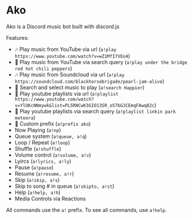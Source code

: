 # **Ako**

Ako is a Discord music bot built with discord.js

Features:
- 🎶 Play music from YouTube via url (`a!play https://www.youtube.com/watch?v=wZ1MfI7VEo4`)
- 🔎 Play music from YouTube via search query (`a!play under the bridge red hot chili peppers`)
- 🎶 Play music from Soundcloud via url (`a!play https://soundcloud.com/blackhorsebrigade/pearl-jam-alive`)
- 🔎 Search and select music to play (`a!search Happier`)
- 📃 Play youtube playlists via url (`a!playlist https://www.youtube.com/watch?v=YlUKcNNmywk&list=PL5RNCwK3GIO13SR_o57bGJCEmqFAwq82c`)
- 🔎 Play youtube playlists via search query (`a!playlist linkin park meteora`)
- 🔧 Custom prefix (`a!prefix ako`)
- Now Playing (`a!np`)
- Queue system (`a!queue, a!q`)
- Loop / Repeat (`a!loop`)
- Shuffle (`a!shuffle`)
- Volume control (`a!volume, a!v`)
- Lyircs (`a!lyrics, a!ly`)
- Pause (`a!pause`)
- Resume (`a!resume, a!r`)
- Skip (`a!skip, a!s`)
- Skip to song # in queue (`a!skipto, a!st`)
- Help (`a!help, a!h`)
- Media Controls via Reactions

All commands use the `a!` prefix. To see all commands, use `a!help`.
